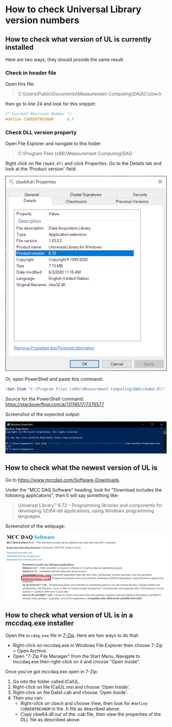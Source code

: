 # How to check Universal Library version numbers

## How to check what version of UL is currently installed

Here are two ways, they should provide the same result.

### Check in header file

Open this file:

> C:\Users\Public\Documents\Measurement Computing\DAQ\C\cbw.h

then go to line 24 and look for this snippet:

``` C
/* Current Revision Number */
#define CURRENTREVNUM      6.7
```

### Check DLL version property

Open File Explorer and navigate to this folder:

> C:\Program Files (x86)\Measurement Computing\DAQ

Right click on file `cbw64.dll` and
click Properties. Go to the Details tab and look at the 'Product version' field:

<p align="center">
  <img src="img/for-checking-UL-version/product-version-of-cbw64-dot-dll.png" alt="Screenshot of Properties dialog of Windows File Explorer, in the Details tab, with the 'Product Version' item highlighted."/>
</p>

Or, open PowerShell and paste this command:

```powershell
(Get-Item "C:\Program Files (x86)\Measurement Computing\DAQ\cbw64.dll").VersionInfo.ProductVersion
```

Source for the PowerShell command: https://stackoverflow.com/a/13118517/7376577

Screenshot of the expected output:

![Screenshot of Windows PowerShell running a command to get the version of a DLL file](img/for-checking-UL-version/get-dll-version-using-powershell.png)

## How to check what the newest version of UL is

Go to https://www.mccdaq.com/Software-Downloads.

Under the "MCC DAQ Software" heading, look for "Download includes the
following applications", then it will say something like:

> Universal Library™ 6.72 – Programming libraries and components for developing 32/64-bit applications, using Windows
> programming languages.

Screenshot of the webpage:

![Screenshot of webpage with version number text highlighted with a red box](img/for-checking-UL-version/newest-version-online.png)

## How to check what version of UL is in a mccdaq.exe installer

Open the `mccdaq.exe` file in [7-Zip](https://www.7-zip.org/). Here are two ways to do that:

* Right-click on mccdaq.exe in Windows File Explorer then choose 7-Zip > Open Archive.
* Open "7-Zip File Manager" from the Start Menu. Navigate to mccdaq.exe then right-click on it and choose "Open Inside".

Once you've got mccdaq.exe open in 7-Zip:

1. Go into the folder called ICalUL.
2. Right-click on file ICalUL.msi and choose 'Open Inside'.
3. Right-click on file Data1.cab and choose 'Open Inside'.
4. Then you can:
    * Right-click on cbw.h and choose View, then look for `#define CURRENTREVNUM` in the .h file as described above.
    * Copy cbw64.dll out of the .cab file, then view the properties of the DLL file as described above.